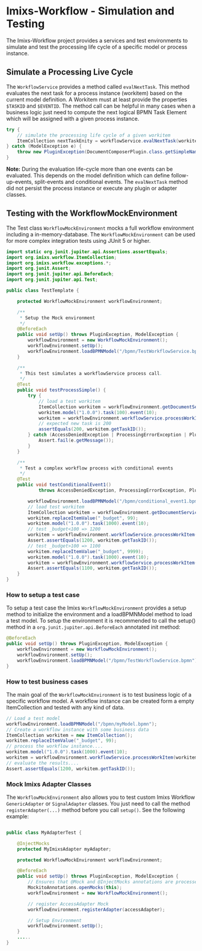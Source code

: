 # Imixs-Workflow - Simulation and Testing

The Imixs-Workflow project provides a services and test environments to simulate and test the processing life cycle of a specific model or process instance. 

## Simulate a Processing Live Cycle

The `WorkflowService` provides a method called `evalNextTask`. This method evaluates the next task for a process instance (workitem) based on the current model definition. A Workitem must at least provide the properties `$TASKID` and `$EVENTID`. The method call can be helpful in many cases when a business logic just need to compute the next logical BPMN Task Element which will be assigned with a given process instance. 


```java
try {
	// simulate the processing life cycle of a given workitem
	ItemCollection nextTaskEnity = workflowService.evalNextTask(workitem);
} catch (ModelException e) {
	throw new PluginException(DocumentComposerPlugin.class.getSimpleName(), e.getErrorCode(), e.getMessage());
}
```

**Note:** During the evaluation life-cycle more than one events can be evaluated. This depends on the model definition which can define follow-up-events, split-events and conditional events. The `evalNextTask` method did not persist the process instance or execute any plugin or adapter classes.


## Testing with the WorkflowMockEnvironment

The Test class `WorkflowMockEnvironment`  mocks a full workflow environment including a in-memory-database. The `WorkflowMockEnvironment` can be used for more complex integration tests using JUnit 5 or higher.  

	
```java
import static org.junit.jupiter.api.Assertions.assertEquals;
import org.imixs.workflow.ItemCollection;
import org.imixs.workflow.exceptions.*;
import org.junit.Assert;
import org.junit.jupiter.api.BeforeEach;
import org.junit.jupiter.api.Test;

public class TestTemplate {

	protected WorkflowMockEnvironment workflowEnvironment;

	/**
	 * Setup the Mock environment
	 */
	@BeforeEach
	public void setUp() throws PluginException, ModelException {
		workflowEnvironment = new WorkflowMockEnvironment();
		workflowEnvironment.setUp();
		workflowEnvironment.loadBPMNModel("/bpmn/TestWorkflowService.bpmn");
	}

	/**
	 * This test simulates a workflowService process call.
	 */
	@Test
	public void testProcessSimple() {
		try {
			// load a test workitem
			ItemCollection workitem = workflowEnvironment.getDocumentService().load("W0000-00001");
			workitem.model("1.0.0").task(100).event(10);
			workitem = workflowEnvironment.workflowService.processWorkItem(workitem);
			// expected new task is 200
			assertEquals(200, workitem.getTaskID());
		} catch (AccessDeniedException | ProcessingErrorException | PluginException | ModelException e) {
			Assert.fail(e.getMessage());
		}
	}

	/**
	 * Test a complex workflow process with conditional events
	 */
	@Test
	public void testConditionalEvent1()
			throws AccessDeniedException, ProcessingErrorException, PluginException, ModelException {

		workflowEnvironment.loadBPMNModel("/bpmn/conditional_event1.bpmn");
		// load test workitem
		ItemCollection workitem = workflowEnvironment.getDocumentService().load("W0000-00001");
		workitem.replaceItemValue("_budget", 99);
		workitem.model("1.0.0").task(1000).event(10);
		// test _budget<100 => 1200
		workitem = workflowEnvironment.workflowService.processWorkItem(workitem);
		Assert.assertEquals(1200, workitem.getTaskID());
		// test _budget>100 => 1100
		workitem.replaceItemValue("_budget", 9999);
		workitem.model("1.0.0").task(1000).event(10);
		workitem = workflowEnvironment.workflowService.processWorkItem(workitem);
		Assert.assertEquals(1100, workitem.getTaskID());
	}
}

```


### How to setup a test case
To setup a test case the Imixs `WorkflowMockEnvironment`   provides a setup method to initialize the environment and a loadBPMNModel method to load a test model. To setup the environment it is recommended to call the setup() method in a `org.junit.jupiter.api.BeforeEach` annotated init method:

```java
@BeforeEach
public void setUp() throws PluginException, ModelException {
	workflowEnvironment = new WorkflowMockEnvironment();
	workflowEnvironment.setUp();
	workflowEnvironment.loadBPMNModel("/bpmn/TestWorkflowService.bpmn");
}
```
  
 
### How to test business cases
The main goal of the  `WorkflowMockEnvironment` is to test business logic of a specific workflow model. A workflow instance can be created form a empty ItemCollection and tested with any kind of data.

```java
// Load a test model
workflowEnvironment.loadBPMNModel("/bpmn/myModel.bpmn");
// Create a workflow instance with some business data
ItemCollection workitem = new ItemCollection();
workitem.replaceItemValue("_budget", 99);
// process the workflow instance....
workitem.model("1.0.0").task(1000).event(10);
workitem = workflowEnvironment.workflowService.processWorkItem(workitem);
// evaluate the results....
Assert.assertEquals(1200, workitem.getTaskID());
```

 
  
### Mock Imixs Adapter Classes

The  `WorkflowMockEnvironment` also allows you to test custom Imixs Workflow `GenericAdapter` or `SignalAdapter` classes. You just need to call the method `registerAdapter(...)` method before you call `setup()`.  See the following example:

```java

public class MyAdapterTest {

	@InjectMocks
	protected MyImixsAdapter myAdapter;

	protected WorkflowMockEnvironment workflowEnvironment;

	@BeforeEach
	public void setUp() throws PluginException, ModelException {
		// Ensures that @Mock and @InjectMocks annotations are processed
		MockitoAnnotations.openMocks(this);
		workflowEnvironment = new WorkflowMockEnvironment();

		// register AccessAdapter Mock
		workflowEnvironment.registerAdapter(accessAdapter);

		// Setup Environment
		workflowEnvironment.setUp();
	}
	.....
}

```